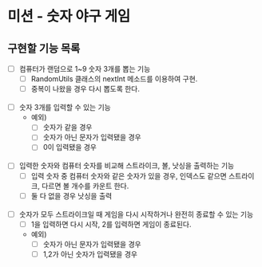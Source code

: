 # 미션 - 숫자 야구 게임

## 구현할 기능 목록

- [ ] 컴퓨터가 랜덤으로 1~9 숫자 3개를 뽑는 기능
    - [ ] RandomUtils 클래스의 nextInt 메소드를 이용하여 구현.
    - [ ] 중복이 나왔을 경우 다시 뽑도록 한다.
<br/><br/>

- [ ] 숫자 3개를 입력할 수 있는 기능
    - 예외) 
        - [ ] 숫자가 같을 경우 
        - [ ] 숫자가 아닌 문자가 입력됐을 경우 
        - [ ] 0이 입력됐을 경우
<br/><br/>

- [ ] 입력한 숫자와 컴퓨터 숫자를 비교해 스트라이크, 볼, 낫싱을 출력하는 기능
    - [ ] 입력 숫자 중 컴퓨터 숫자와 같은 숫자가 있을 경우, 인덱스도 같으면 스트라이크, 다르면 볼 개수를 카운트 한다.
    - [ ] 둘 다 없을 경우 낫싱을 출력
<br/><br/>

- [ ] 숫자가 모두 스트라이크일 때 게임을 다시 시작하거나 완전히 종료할 수 있는 기능
    - [ ] 1을 입력하면 다시 시작, 2를 입력하면 게임이 종료된다.
    - 예외) 
        - [ ] 숫자가 아닌 문자가 입력됐을 경우
        - [ ] 1,2가 아닌 숫자가 입력됐을 경우